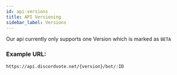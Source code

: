 ```yaml
---
id: api-versions
title: API Versioning
sidebar_label: Versions
---
```


Our api currently only supports one Version which is marked as `BETA`

### Example URL:
``https://api.discordvote.net/{version}/bot/:ID``